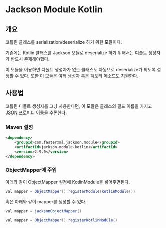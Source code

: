 # Jackson Module Kotlin

## 개요
코틀린 클래스를 serialization/deserialize 하기 위한 모듈이다.

기존에는 Kotlin 클래스를 Jackson 모듈로 deserialize 하기 위해서는 디폴트 생성자가 반드시 존재해야했다.

이 모듈을 이용하면 디폴트 생성자가 없는 클래스도 자동으로 deserialize가 되도록 설정할 수 있다. 또한 이 모듈은 여러 생성자 혹은 팩토리 메소드도 지원한다.

## 사용법
코틀린 디폴트 생성자를 그냥 사용한다면, 이 모듈은 클래스의 필드 이름을 가지고 JSON 프로퍼티 이름을 추론한다.

### Maven 설정
```xml
<dependency>
    <groupId>com.fasterxml.jackson.module</groupId>
    <artifactId>jackson-module-kotlin</artifactId>
    <version>2.9.0</version>
</dependency>
```

### ObjectMapper에 주입

아래와 같이 ObjectMapper 설정에 KotlinModule을 넣어주면된다.

```java
val mapper = ObjectMapper().registerModule(KotlinModule())
```

혹은 아래와 같이 mapper를 생성할 수 있다.

```java
val mapper = jacksonObjectMapper()

val mapper = ObjectMapper().registerKotlinModule()

```
